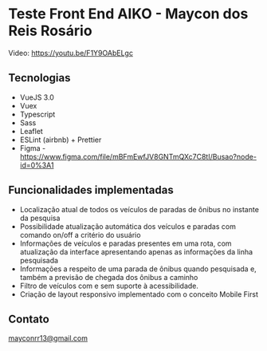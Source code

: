 # Teste Front End AIKO - Maycon dos Reis Rosário
Video: https://youtu.be/F1Y9OAbELgc

## Tecnologias 
* VueJS 3.0
* Vuex
* Typescript
* Sass
* Leaflet
* ESLint (airbnb) + Prettier
* Figma - https://www.figma.com/file/mBFmEwfJV8GNTmQXc7C8tI/Busao?node-id=0%3A1

## Funcionalidades implementadas
* Localização atual de todos os veículos de paradas de ônibus no instante da pesquisa
* Possibilidade atualização automática dos veículos e paradas com comando on/off a critério do usuário
* Informações de veículos e paradas presentes em uma rota, com atualização da interface apresentando apenas as informações da linha pesquisada
* Informações a respeito de uma parada de ônibus quando pesquisada e, também a previsão de chegada dos ônibus a caminho
* Filtro de veículos com e sem suporte à acessibilidade.
* Criação de layout responsivo implementado com o conceito Mobile First


## Contato
mayconrr13@gmail.com 